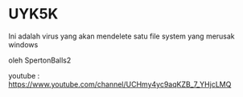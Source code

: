 # UYK5K

Ini adalah virus yang akan mendelete satu file system yang merusak windows

oleh SpertonBalls2

youtube : https://www.youtube.com/channel/UCHmy4yc9aqKZB_7_YHjcLMQ
